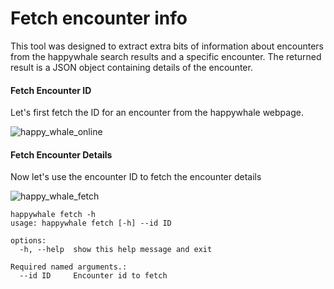 # Fetch encounter info

This tool was designed to extract extra bits of information about encounters from the happywhale search results and a specific encounter. The returned result is a JSON object containing details of the encounter.

#### Fetch Encounter ID
Let's first fetch the ID for an encounter from the happywhale webpage.

![happy_whale_online](https://github.com/open-oceans/happywhale/assets/6677629/d6ac498d-c29b-4029-939e-8aa0bafe69d0)

#### Fetch Encounter Details
Now let's use the encounter ID to fetch the encounter details

![happy_whale_fetch](https://github.com/open-oceans/happywhale/assets/6677629/4ffac35e-57ff-4925-a079-d6ab6f01a474)

```
happywhale fetch -h
usage: happywhale fetch [-h] --id ID

options:
  -h, --help  show this help message and exit

Required named arguments.:
  --id ID     Encounter id to fetch
```
